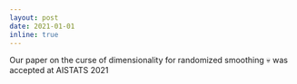 ```yaml
---
layout: post
date: 2021-01-01
inline: true
---
```


Our paper on the curse of dimensionality for randomized smoothing :skull: was accepted at AISTATS 2021
